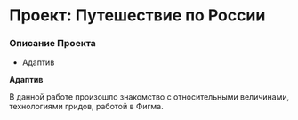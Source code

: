 # Проект: Путешествие по России

### Описание Проекта
* Адаптив


**Адаптив**

В данной работе произошло знакомство с относительными величинами, технологиями гридов, работой в Фигма.